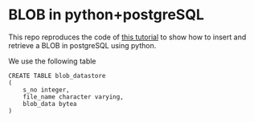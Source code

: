 # BLOB in python+postgreSQL

This repo reproduces the code of [this tutorial](https://www.geeksforgeeks.org/handling-postgresql-blob-data-in-python/) to show how to insert and retrieve a BLOB in postgreSQL using python.

We use the following table

```
CREATE TABLE blob_datastore
(
    s_no integer,
    file_name character varying,
    blob_data bytea
)
```
